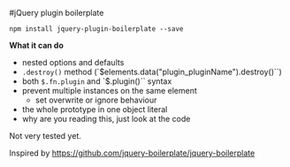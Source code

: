 #jQuery plugin boilerplate

`npm install jquery-plugin-boilerplate --save`

**What it can do**
* nested options and defaults
* `.destroy()` method (`$elements.data("plugin_pluginName").destroy()``)
* both `$.fn.plugin` and `$.plugin()`` syntax
* prevent multiple instances on the same element
    - set overwrite or ignore behaviour
* the whole prototype in one object literal
* why are you reading this, just look at the code

Not very tested yet.

Inspired by https://github.com/jquery-boilerplate/jquery-boilerplate